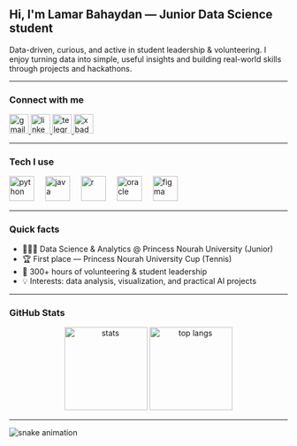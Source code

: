 <h2 align="left">Hi, I'm Lamar Bahaydan — Junior Data Science student</h2>

<p align="left">
Data-driven, curious, and active in student leadership & volunteering. I enjoy turning data into simple, useful insights and building real-world skills through projects and hackathons.
</p>

---

### Connect with me
<p align="left">
  <a href="mailto:lamarbahaydan@gmail.com" target="_blank">
    <img src="https://img.shields.io/static/v1?message=Gmail&logo=gmail&label=&color=D14836&logoColor=white&labelColor=&style=for-the-badge" height="35" alt="gmail badge"/>
  </a>
  <a href="https://www.linkedin.com/in/lamar-bahaydan-6a366929b" target="_blank">
    <img src="https://img.shields.io/static/v1?message=LinkedIn&logo=linkedin&label=&color=0077B5&logoColor=white&labelColor=&style=for-the-badge" height="35" alt="linkedin badge"/>
  </a>
  <a href="https://t.me/l_bh7" target="_blank">
    <img src="https://img.shields.io/static/v1?message=Telegram&logo=telegram&label=&color=2CA5E0&logoColor=white&labelColor=&style=for-the-badge" height="35" alt="telegram badge"/>
  </a>
  <a href="https://x.com/R7ye1" target="_blank">
    <img src="https://img.shields.io/static/v1?message=Twitter%20%2F%20X&logo=x&label=&color=000000&logoColor=white&labelColor=&style=for-the-badge" height="35" alt="x badge"/>
  </a>
</p>

---

### Tech I use
<p align="left">
  <img src="https://cdn.jsdelivr.net/gh/devicons/devicon/icons/python/python-original.svg" height="45" alt="python"/>
  <img width="12"/>
  <img src="https://cdn.jsdelivr.net/gh/devicons/devicon/icons/java/java-original.svg" height="45" alt="java"/>
  <img width="12"/>
  <img src="https://cdn.jsdelivr.net/gh/devicons/devicon/icons/r/r-original.svg" height="45" alt="r"/>
  <img width="12"/>
  <img src="https://cdn.jsdelivr.net/gh/devicons/devicon/icons/oracle/oracle-original.svg" height="45" alt="oracle"/>
  <img width="12"/>
  <img src="https://cdn.jsdelivr.net/gh/devicons/devicon/icons/figma/figma-original.svg" height="45" alt="figma"/>
</p>

---

### Quick facts
- 👩🏻‍🎓 Data Science & Analytics @ Princess Nourah University (Junior)
- 🏆 First place — Princess Nourah University Cup (Tennis)
- 🤝 300+ hours of volunteering & student leadership
- 💡 Interests: data analysis, visualization, and practical AI projects

---

### GitHub Stats
<p align="center">
  <img src="https://github-readme-stats.vercel.app/api?username=lamarbahaydan&show_icons=true&include_all_commits=true&count_private=true&theme=dracula&hide_border=false" height="150" alt="stats"/>
  <img src="https://github-readme-stats.vercel.app/api/top-langs?username=lamarbahaydan&layout=compact&langs_count=6&theme=dracula&hide_border=false" height="150" alt="top langs"/>
</p>

---

<img src="https://raw.githubusercontent.com/lamarbahaydan/lamarbahaydan/output/snake.svg" alt="snake animation"/>
